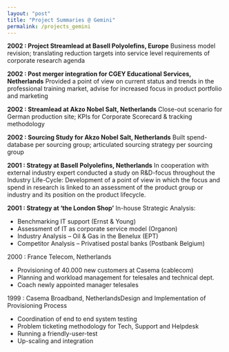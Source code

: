 ```yaml
---
layout: "post"
title: "Project Summaries @ Gemini"
permalink: /projects_gemini
---
```


**2002 : Project Streamlead at Basell Polyolefins, Europe**
Business model revision; translating reduction targets into service level requirements of corporate research agenda

**2002 : Post merger integration for CGEY Educational Services, Netherlands**
Provided a point of view on current status and trends in the professional training market, advise for increased focus in product portfolio and marketing

**2002 : Streamlead at Akzo Nobel Salt, Netherlands**
Close-out scenario for German production site; KPIs for Corporate Scorecard & tracking methodology

**2002 : Sourcing Study for Akzo Nobel Salt, Netherlands**
Built spend-database per sourcing group; articulated sourcing strategy per sourcing group

**2001 : Strategy at Basell Polyolefins, Netherlands**
In cooperation with external industry expert conducted a study on R&D-focus throughout the Industry Life-Cycle: Development of a point of view in which the focus and spend in research is linked to an assessment of the product group or industry and its position on the product lifecycle.

**2001 : Strategy at ‘the London Shop’**
In-house Strategic Analysis:
 - Benchmarking IT support (Ernst & Young)
 - Assessment of IT as corporate service model (Organon)
 - Industry Analysis – Oil & Gas in the Benelux (EPT)
 - Competitor Analysis – Privatised postal banks (Postbank Belgium)

2000 : France Telecom, Netherlands
 - Provisioning of 40.000 new customers at Casema (cablecom)
 - Planning and workload management for telesales and technical dept.
 - Coach  newly appointed manager telesales

1999 : Casema Broadband, NetherlandsDesign and Implementation of Provisioning Process
 - Coordination of end to end system testing
 - Problem ticketing methodology for Tech, Support and Helpdesk
 - Running a friendly-user-test
 - Up-scaling and integration
